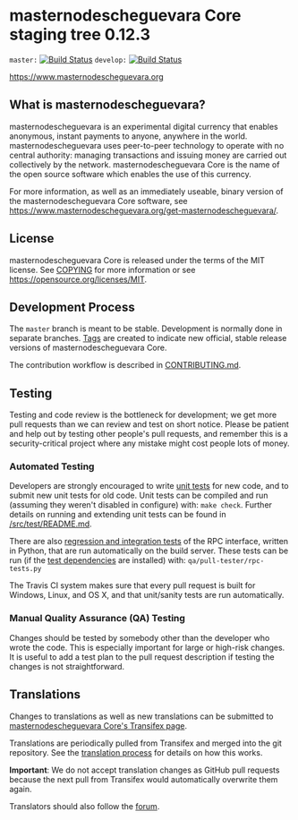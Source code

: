 masternodescheguevara Core staging tree 0.12.3
===============================

`master:` [![Build Status](https://travis-ci.org/masternodescheguevarapay/masternodescheguevara.svg?branch=master)](https://travis-ci.org/masternodescheguevarapay/masternodescheguevara) `develop:` [![Build Status](https://travis-ci.org/masternodescheguevarapay/masternodescheguevara.svg?branch=develop)](https://travis-ci.org/masternodescheguevarapay/masternodescheguevara/branches)

https://www.masternodescheguevara.org


What is masternodescheguevara?
----------------

masternodescheguevara is an experimental digital currency that enables anonymous, instant
payments to anyone, anywhere in the world. masternodescheguevara uses peer-to-peer technology
to operate with no central authority: managing transactions and issuing money
are carried out collectively by the network. masternodescheguevara Core is the name of the open
source software which enables the use of this currency.

For more information, as well as an immediately useable, binary version of
the masternodescheguevara Core software, see https://www.masternodescheguevara.org/get-masternodescheguevara/.


License
-------

masternodescheguevara Core is released under the terms of the MIT license. See [COPYING](COPYING) for more
information or see https://opensource.org/licenses/MIT.

Development Process
-------------------

The `master` branch is meant to be stable. Development is normally done in separate branches.
[Tags](https://github.com/masternodescheguevarapay/masternodescheguevara/tags) are created to indicate new official,
stable release versions of masternodescheguevara Core.

The contribution workflow is described in [CONTRIBUTING.md](CONTRIBUTING.md).

Testing
-------

Testing and code review is the bottleneck for development; we get more pull
requests than we can review and test on short notice. Please be patient and help out by testing
other people's pull requests, and remember this is a security-critical project where any mistake might cost people
lots of money.

### Automated Testing

Developers are strongly encouraged to write [unit tests](src/test/README.md) for new code, and to
submit new unit tests for old code. Unit tests can be compiled and run
(assuming they weren't disabled in configure) with: `make check`. Further details on running
and extending unit tests can be found in [/src/test/README.md](/src/test/README.md).

There are also [regression and integration tests](/qa) of the RPC interface, written
in Python, that are run automatically on the build server.
These tests can be run (if the [test dependencies](/qa) are installed) with: `qa/pull-tester/rpc-tests.py`

The Travis CI system makes sure that every pull request is built for Windows, Linux, and OS X, and that unit/sanity tests are run automatically.

### Manual Quality Assurance (QA) Testing

Changes should be tested by somebody other than the developer who wrote the
code. This is especially important for large or high-risk changes. It is useful
to add a test plan to the pull request description if testing the changes is
not straightforward.

Translations
------------

Changes to translations as well as new translations can be submitted to
[masternodescheguevara Core's Transifex page](https://www.transifex.com/projects/p/masternodescheguevara/).

Translations are periodically pulled from Transifex and merged into the git repository. See the
[translation process](doc/translation_process.md) for details on how this works.

**Important**: We do not accept translation changes as GitHub pull requests because the next
pull from Transifex would automatically overwrite them again.

Translators should also follow the [forum](https://www.masternodescheguevara.org/forum/topic/masternodescheguevara-worldwide-collaboration.88/).
